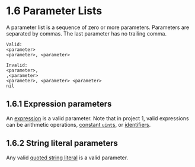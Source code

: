 # 1.6 Parameter Lists
A parameter list is a sequence of zero or more parameters. Parameters are
separated by commas. The last parameter has no trailing comma.

    Valid:
    <parameter>
    <parameter>, <parameter>

    Invalid:
    <parameter>,
    ,<parameter>
    <parameter>, <parameter> <parameter>
    nil

## 1.6.1 Expression parameters
An [expression][1.5] is a valid parameter. Note that in project 1, valid
expressions can be arithmetic operations, [constant `uint`s][1.1.3.2], or
[identifiers][1.1.1].


## 1.6.2 String literal parameters
Any valid [quoted string literal][1.1.3.1] is a valid parameter.  

[1.1.1]: 1.1-tokens.md#111-identifiers
[1.1.3.1]: 1.1-tokens.md#1131-string-literals
[1.1.3.2]: 1.1-tokens.md#1132-unsigned-integer-literals
[1.5]: 1.5-expressions.md
